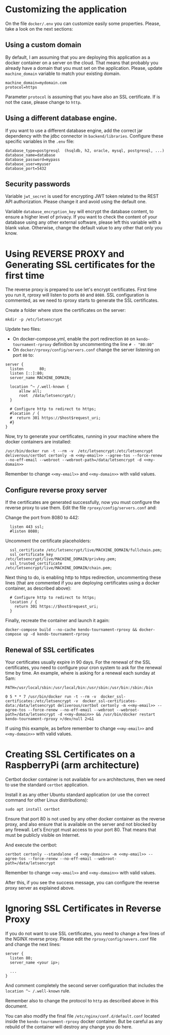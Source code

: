 # Customizing the application

On the file `docker/.env` you can customize easily some properties. Please, take a look on the next sections:

## Using a custom domain

By default, I am assuming that you are deploying this application as a docker container on a server on the cloud. That
means that probably you already have a domain that you must set on the application. Please, update `machine_domain`
variable to match your existing domain.

```
machine_domain=mydomain.com
protocol=https
``` 

Parameter `protocol` is assuming that you have also an SSL certificate. If is not the case, please change to `http`.

## Using a different database engine.

If you want to use a different database engine, add the correct jar dependency with the jdbc connector
in `backend/libraries`. Configure these specific variables in the `.env` file:

```
database_type=postgresql  (hsqldb, h2, oracle, mysql, postgresql, ...)
database_name=database
database_password=mypass
database_user=myuser
database_port=5432
```

## Security passwords

Variable `jwt_secret` is used for encrypting JWT token related to the REST API authorization. Please change it and avoid
using the default one.

Variable `database_encryption_key` will encrypt the database content, to ensure a higher level of privacy. If you want
to check the content of your database using any other external software, please left this variable with a blank value.
Otherwise, change the default value to any other that only you know.

# Using REVERSE PROXY and Generating SSL certificates for the first time

The reverse proxy is prepared to use let's encrypt certificates. First time you run it, rproxy will listen to
ports `80` and `8080`. SSL configuration is commented, as we need to rproxy starts to generate the SSL certificates.

Create a folder where store the certificates on the server:

```
mkdir -p /etc/letsencrypt
```

Update two files:

- On docker-compose.yml, enable the port redirection `80` on `kendo-tournament-rproxy` definition by uncommenting the
  line `# - "80:80"`
- On `docker/rproxy/config/servers.conf` change the server listening on port `80` to:

```
server {
  listen       80;
  listen [::]:80;
  server_name MACHINE_DOMAIN;

  location ^~ /.well-known {
      allow all;
      root  /data/letsencrypt/;
  }
  
  # Configure http to redirect to https;
  #location / {
  #  return 301 https://$host$request_uri;
  #}
}
```

Now, try to generate your certificates, running in your machine where the docker containers are installed:

```
/usr/bin/docker run -t --rm -v  /etc/letsencrypt:/etc/letsencrypt deliverous/certbot certonly -m <<my-email>> --agree-tos --force-renew --no-eff-email --webroot --webroot-path=/data/letsencrypt -d <<my-domain>>
```

Remember to change `<<my-email>>` and `<<my-domain>>` with valid values.

## Configure reverse proxy server

If the certificates are generated successfully, now you must configure the reverse proxy to use them. Edit the
file `rproxy/config/servers.conf` and:

Change the port from 8080 to 442:

```
  listen 443 ssl;
  #listen 8080;
```

Uncomment the certificate placeholders:

```
  ssl_certificate /etc/letsencrypt/live/MACHINE_DOMAIN/fullchain.pem;
  ssl_certificate_key /etc/letsencrypt/live/MACHINE_DOMAIN/privkey.pem;
  ssl_trusted_certificate /etc/letsencrypt/live/MACHINE_DOMAIN/chain.pem;
```

Next thing to do, is enabling http to https redirection, uncommenting these lines (that are commented if you are
deploying certificates using a docker container, as described above):

```
  # Configure http to redirect to https;
  location / {
    return 301 https://$host$request_uri;
  }
```

Finally, recreate the container and launch it again:

```
docker-compose build --no-cache kendo-tournament-rproxy && docker-compose up -d kendo-tournament-rproxy
```

## Renewal of SSL certificates

Your certificates usually expire in 90 days. For the renewal of the SSL certificates, you need to configure your cron
system to ask for the renewal time by time. An
example, where is asking for a renewal each sunday at 5am:

```
PATH=/usr/local/sbin:/usr/local/bin:/usr/sbin:/usr/bin:/sbin:/bin

0 5 * * 7 /usr/bin/docker run -t --rm -v  docker_ssl-certificates:/etc/letsencrypt -v  docker_ssl-certificates-data:/data/letsencrypt deliverous/certbot certonly -m <<my-email>> --agree-tos --force-renew --no-eff-email --webroot --webroot-path=/data/letsencrypt -d <<my-domain>> && /usr/bin/docker restart kendo-tournament-rproxy >/dev/null 2>&1
```

If using this example, as before remember to change `<<my-email>>` and `<<my-domain>>` with valid values.

# Creating SSL Certificates on a RaspberryPi (arm architecture)

Certbot docker container is not available for `arm` architectures, then we need to use the standard `certbot`
application.

Install it as any other Ubuntu standard application (or use the correct command for other Linux distributions):

```
sudo apt install certbot
```

Ensure that port 80 is not used by any other docker container as the reverse proxy, and also ensure that is available on
the server and not blocked by any firewall. Let's Encrypt must access to your port 80. That means that must be
publicly visible on Internet.

And execute the certbot:

```
certbot certonly --standalone -d <<my-domain>> -m <<my-email>> --agree-tos --force-renew --no-eff-email --webroot-path=/data/letsencrypt
```

Remember to change `<<my-email>>` and `<<my-domain>>` with valid values.

After this, if you see the success message, you can configure the reverse proxy server as explained above.

# Ignoring SSL Certificates in Reverse Proxy

If you do not want to use SSL certificates, you need to change a few lines of the NGINX reverse proxy. Please edit
the `rproxy/config/severs.conf` file and change the next lines:

```
server {                            
  listen 80; 
  server_name <your ip>;
  
  ...
}    
```

And comment completely the second server configuration that includes the `location ^~ /.well-known` rule. 

Remember also to change the protocol to `http` as described above in this document. 

You can also modify the final file `/etc/nginx/conf.d/default.conf` located inside the `kendo-tournament-rproxy` docker container. But be careful as
any rebuild of the container will destroy any change you do here.
